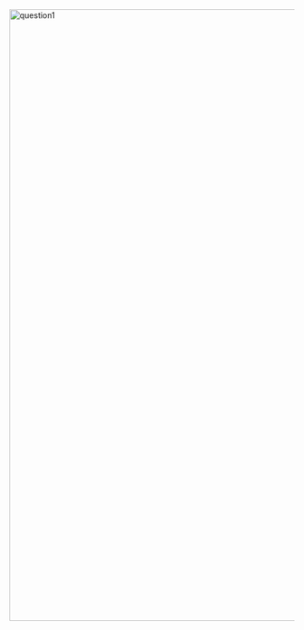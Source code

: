 <img width="1081" alt="question1" src="https://github.com/user-attachments/assets/9bee6b64-9e04-42d1-bb22-8a02e0030a02">
